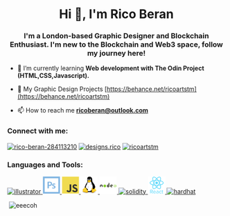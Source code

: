 <h1 align="center">Hi 👋, I'm Rico Beran</h1>
<h3 align="center">I'm a London-based Graphic Designer and Blockchain Enthusiast. I'm new to the Blockchain and Web3 space, follow my journey here!</h3>

- 🌱 I’m currently learning **Web development with The Odin Project (HTML,CSS,Javascript).**

- 🎨 My Graphic Design Projects [https://behance.net/ricoartstm](https://behance.net/ricoartstm)

- 📫 How to reach me **ricoberan@outlook.com**

<h3 align="left">Connect with me:</h3>
<p align="left">
<a href="https://linkedin.com/in/rico-beran-284113210" target="blank"><img align="center" src="https://raw.githubusercontent.com/rahuldkjain/github-profile-readme-generator/master/src/images/icons/Social/linked-in-alt.svg" alt="rico-beran-284113210" height="30" width="40" /></a>
<a href="https://instagram.com/digital.religious" target="blank"><img align="center" src="https://raw.githubusercontent.com/rahuldkjain/github-profile-readme-generator/master/src/images/icons/Social/instagram.svg" alt="designs.rico" height="30" width="40" /></a>
<a href="https://www.behance.net/ricoartstm" target="blank"><img align="center" src="https://raw.githubusercontent.com/rahuldkjain/github-profile-readme-generator/master/src/images/icons/Social/behance.svg" alt="ricoartstm" height="30" width="40" /></a>
</p>

<h3 align="left">Languages and Tools:</h3>
<p align="left"> <a href="https://www.adobe.com/in/products/illustrator.html" target="_blank" rel="noreferrer"> <img src="https://www.vectorlogo.zone/logos/adobe_illustrator/adobe_illustrator-icon.svg" alt="illustrator" width="40" height="40"/> 
</a> </a> <a href="https://www.photoshop.com/en" target="_blank" rel="noreferrer"> <img src="https://raw.githubusercontent.com/devicons/devicon/master/icons/photoshop/photoshop-line.svg" alt="photoshop" width="40" height="40"/> </a> <a href="https://developer.mozilla.org/en-US/docs/Web/JavaScript" target="_blank" rel="noreferrer"> <img src="https://raw.githubusercontent.com/devicons/devicon/master/icons/javascript/javascript-original.svg" alt="javascript" width="40" height="40"/> </a> <a href="https://www.linux.org/" target="_blank" rel="noreferrer"> <img src="https://raw.githubusercontent.com/devicons/devicon/master/icons/linux/linux-original.svg" alt="linux" width="40" height="40"/> </a> <a href="https://nodejs.org" target="_blank" rel="noreferrer"> <img src="https://raw.githubusercontent.com/devicons/devicon/master/icons/nodejs/nodejs-original-wordmark.svg" alt="nodejs" width="40" height="40"/> </a> <a href="https://soliditylang.org/" target="_blank" rel="noreferrer"> <img src="https://upload.wikimedia.org/wikipedia/commons/thumb/9/98/Solidity_logo.svg/386px-Solidity_logo.svg.png?20201202112837" alt="solidity" width="25" height="40"/> </a> <a href="https://reactjs.org/" target="_blank" rel="noreferrer"> <img src="https://raw.githubusercontent.com/devicons/devicon/master/icons/react/react-original-wordmark.svg" alt="react" width="40" height="40"/> </a> <a href="https://hardhat.org/" target="_blank" rel="noreferrer"> <img src="https://chainstack.com/wp-content/uploads/2021/12/hardhat.png" alt="hardhat" width="40" height="40"/> </a> </p> </p>

<p>&nbsp;<img align="center" src="https://github-readme-stats.vercel.app/api?username=eeecoh&show_icons=true&locale=en" alt="eeecoh" /></p>
